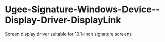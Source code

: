# Ugee-Signature-Windows-Device--Display-Driver-DisplayLink
Screen display driver suitable for 10.1-inch signature screens
